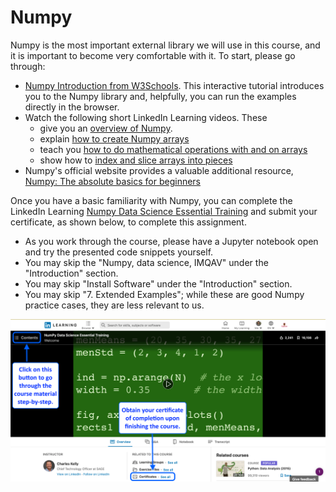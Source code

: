 # Numpy

Numpy is the most important external library we will use in this course, and it is important to become very comfortable with it. To start, please go through:

- [Numpy Introduction from W3Schools](https://www.w3schools.com/python/numpy_intro.asp). This interactive tutorial introduces you to the Numpy library and, helpfully, you can run the examples directly in the browser.
- Watch the following short LinkedIn Learning videos. These
  - give you an [overview of Numpy](https://www.linkedin.com/learning/python-data-analysis-2015/numpy-overview).
  - explain [how to create Numpy arrays](<https://www.linkedin.com/learning/python-data-analysis-2015/creating-numpy-arrays>)
  - teach you [how to do mathematical operations with and on arrays](https://www.linkedin.com/learning/python-data-analysis-2015/doing-math-with-arrays)
  - show how to [index and slice arrays into pieces](https://www.linkedin.com/learning/python-data-analysis-2015/indexing-and-slicing)
- Numpy's official website provides a valuable additional resource, [Numpy: The absolute basics for beginners](https://numpy.org/devdocs/user/absolute_beginners.html)

Once you have a basic familiarity with Numpy, you can complete the LinkedIn Learning [Numpy Data Science Essential Training](https://www.linkedin.com/learning/numpy-data-science-essential-training/) and submit your certificate, as shown below, to complete this assignment.

- As you work through the course, please have a Jupyter notebook open and try the presented code snippets yourself.
- You may skip the "Numpy, data science, IMQAV" under the "Introduction" section.
- You may skip "Install Software" under the "Introduction" section.
- You may skip "7. Extended Examples"; while these are good Numpy practice cases, they are less relevant to us.

![numpy Certificate](../linkedFiles/numpy.png)
